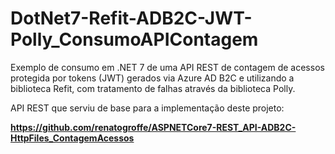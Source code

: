 # DotNet7-Refit-ADB2C-JWT-Polly_ConsumoAPIContagem
Exemplo de consumo em .NET 7 de uma API REST de contagem de acessos protegida por tokens (JWT) gerados via Azure AD B2C e utilizando a biblioteca Refit, com tratamento de falhas através da biblioteca Polly.

API REST que serviu de base para a implementação deste projeto:

**https://github.com/renatogroffe/ASPNETCore7-REST_API-ADB2C-HttpFiles_ContagemAcessos**
